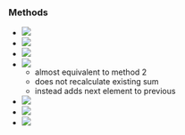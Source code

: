 ### Methods
+ ![](../../../z_images/Pasted%20image%2020221203225046.png)
+ ![](../../../z_images/Pasted%20image%2020221203225114.png)
+ ![](../../../z_images/Pasted%20image%2020221203225319.png)
+ ![](../../../z_images/Pasted%20image%2020221203225636.png)
	+ almost equivalent to method 2
	+ does not recalculate existing sum
	+ instead adds next element to previous
+ ![](../../../z_images/Pasted%20image%2020221203230130.png)
+ ![](../../../z_images/Pasted%20image%2020221203230420.png)
+ ![](../../../z_images/Pasted%20image%2020221203231150.png)

